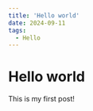 ```yaml
---
title: 'Hello world'
date: 2024-09-11
tags:
  - Hello
---
```


# Hello world

This is my first post!
